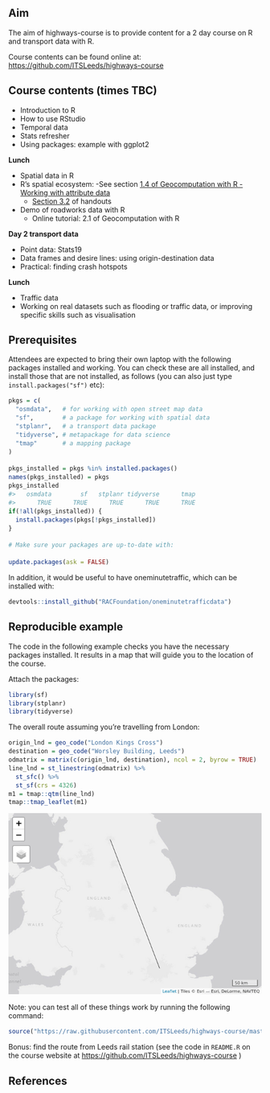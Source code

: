 
<!-- README.md is generated from README.Rmd. Please edit that file -->

## Aim

The aim of highways-course is to provide content for a 2 day course on R
and transport data with R.

Course contents can be found online at:
<https://github.com/ITSLeeds/highways-course>

## Course contents (times TBC)

  - Introduction to R
  - How to use RStudio
  - Temporal data
  - Stats refresher
  - Using packages: example with ggplot2

**Lunch**

  - Spatial data in R
  - R’s spatial ecosystem: -See section [1.4 of Geocomputation with R -
    Working with attribute
    data](https://geocompr.robinlovelace.net/intro.html#rs-spatial-ecosystem)
      - [Section 3.2](https://geocompr.robinlovelace.net/attr.html#vector-attribute-manipulation)
        of handouts
  - Demo of roadworks data with R
      - Online tutorial: 2.1 of Geocomputation with R

**Day 2 transport data**

  - Point data: Stats19
  - Data frames and desire lines: using origin-destination data
  - Practical: finding crash hotspots

**Lunch**

  - Traffic data
  - Working on real datasets such as flooding or traffic data, or
    improving specific skills such as visualisation
    <!-- (MIDAS Gold) -->

<!-- ## Optional extras (to discuss) -->

<!-- - Roadworks data (HTDD/Scottish/Leeds data - HE have data?) -->

<!-- - Stats19 -->

<!-- - Routing engines -->

<!-- - Air pollution -->

<!-- - Traffic data (other) -->

<!-- ## To discuss/confirm -->

<!-- - 10 ppl HE + 8 RAC  -->

<!-- - Managed work laptops - install pre-requisites - pre-reqs document. -->

<!-- - Demonstrators (ask Josh - possible fee, ask Maxine should be fine) -->

<!-- - Ivo Helper -->

<!-- - Location: look into it - plus refreshments -->

<!--   - None HE Leeds -->

<!--   - Maybe HE Birmingham -->

<!--   - Maybe RAC -->

<!-- - Timing: mid November or w/c 10th Dec -->

## Prerequisites

Attendees are expected to bring their own laptop with the following
packages installed and working. You can check these are all installed,
and install those that are not installed, as follows (you can also just
type `install.packages("sf")` etc):

``` r
pkgs = c(
  "osmdata",   # for working with open street map data
  "sf",        # a package for working with spatial data
  "stplanr",   # a transport data package
  "tidyverse", # metapackage for data science
  "tmap"       # a mapping package
)

pkgs_installed = pkgs %in% installed.packages()
names(pkgs_installed) = pkgs
pkgs_installed
#>   osmdata        sf   stplanr tidyverse      tmap 
#>      TRUE      TRUE      TRUE      TRUE      TRUE
if(!all(pkgs_installed)) {
  install.packages(pkgs[!pkgs_installed])
}

# Make sure your packages are up-to-date with:

update.packages(ask = FALSE)
```

In addition, it would be useful to have oneminutetraffic, which can be
installed with:

``` r
devtools::install_github("RACFoundation/oneminutetrafficdata")
```

## Reproducible example

The code in the following example checks you have the necessary packages
installed. It results in a map that will guide you to the location of
the course.

Attach the packages:

``` r
library(sf)
library(stplanr)
library(tidyverse)
```

The overall route assuming you’re travelling from London:

``` r
origin_lnd = geo_code("London Kings Cross")
destination = geo_code("Worsley Building, Leeds")
odmatrix = matrix(c(origin_lnd, destination), ncol = 2, byrow = TRUE)
line_lnd = st_linestring(odmatrix) %>% 
  st_sfc() %>% 
  st_sf(crs = 4326)
m1 = tmap::qtm(line_lnd)
tmap::tmap_leaflet(m1)
```

![](README_files/figure-gfm/unnamed-chunk-5-1.png)<!-- -->

Note: you can test all of these things work by running the following
command:

``` r
source("https://raw.githubusercontent.com/ITSLeeds/highways-course/master/README.R")
```

Bonus: find the route from Leeds rail station (see the code in
`README.R` on the course website at
<https://github.com/ITSLeeds/highways-course> )

## References
